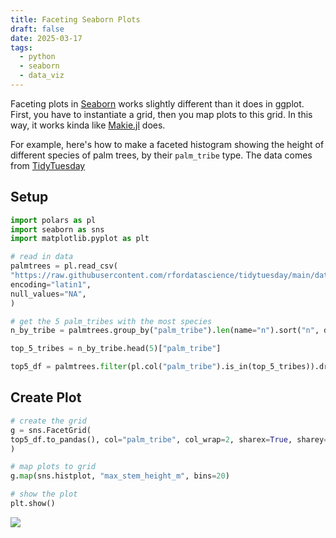 ```yaml
---
title: Faceting Seaborn Plots
draft: false
date: 2025-03-17
tags:
  - python
  - seaborn
  - data_viz
---
```

Faceting plots in [Seaborn](https://seaborn.pydata.org/) works slightly different than it does in ggplot. First, you have to instantiate a grid, then you map plots to this grid. In this way, it works kinda like [Makie.jl](https://docs.makie.org/v0.22/) does.

For example, here's how to make a faceted histogram showing the height of different species of palm trees, by their `palm_tribe` type. The data comes from [TidyTuesday](https://github.com/rfordatascience/tidytuesday/blob/main/data/2025/2025-03-18/readme.md)

## Setup

```python
import polars as pl
import seaborn as sns
import matplotlib.pyplot as plt

# read in data
palmtrees = pl.read_csv(
"https://raw.githubusercontent.com/rfordatascience/tidytuesday/main/data/2025/2025-03-18/palmtrees.csv",
encoding="latin1",
null_values="NA",
)

# get the 5 palm_tribes with the most species
n_by_tribe = palmtrees.group_by("palm_tribe").len(name="n").sort("n", descending=True)

top_5_tribes = n_by_tribe.head(5)["palm_tribe"]

top5_df = palmtrees.filter(pl.col("palm_tribe").is_in(top_5_tribes)).drop_nulls("max_stem_height_m")
```

## Create Plot

```python
# create the grid
g = sns.FacetGrid(
top5_df.to_pandas(), col="palm_tribe", col_wrap=2, sharex=True, sharey=False
)

# map plots to grid
g.map(sns.histplot, "max_stem_height_m", bins=20)

# show the plot
plt.show()
```


![](seaborn_faceted_histogram.png)